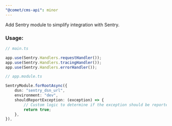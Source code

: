 ```yaml
---
"@comet/cms-api": minor
---
```


Add Sentry module to simplify integration with Sentry.

### Usage:

```ts
// main.ts

app.use(Sentry.Handlers.requestHandler());
app.use(Sentry.Handlers.tracingHandler());
app.use(Sentry.Handlers.errorHandler());
```

```ts
// app.module.ts

SentryModule.forRootAsync({
    dsn: "sentry_dsn_url",
    environment: "dev",
    shouldReportException: (exception) => {
        // Custom logic to determine if the exception should be reported
        return true;
    },
}),
```
